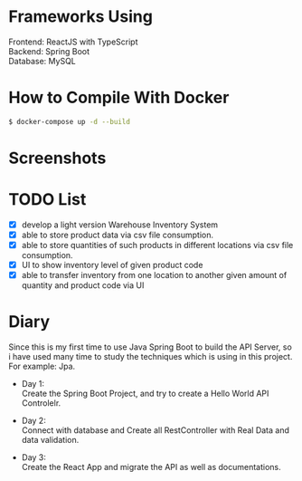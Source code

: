 # Frameworks Using 
Frontend: ReactJS with TypeScript  
Backend: Spring Boot  
Database: MySQL  

# How to Compile With Docker

```bash
$ docker-compose up -d --build
```

# Screenshots



# TODO List

- [x] develop a light version Warehouse Inventory System
- [x] able to store product data via csv file consumption.
- [x] able to store quantities of such products in different locations via csv file consumption.
- [x] UI to show inventory level of given product code
- [x] able to transfer inventory from one location to another given amount of quantity and product code via UI

# Diary

Since this is my first time to use Java Spring Boot to build the API Server, so i have used many time to study the techniques which is using in this project. For example: Jpa.

- Day 1:  
Create the Spring Boot Project, and try to create a Hello World API Controlelr.

- Day 2:  
Connect with database and Create all RestController with Real Data and data validation.

- Day 3:  
Create the React App and migrate the API as well as documentations.